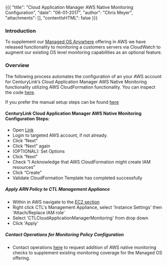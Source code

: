 {{{
  "title": "Cloud Application Manager AWS Native Monitoring Configuration",
  "date": "06-01-2017",
  "author": "Chris Meyer",
  "attachments": [],
  "contentIsHTML": false
}}}

### Introduction
To supplement our [Managed OS Anywhere](https://www.ctl.io/cloud-application-manager/managed-services-anywhere/) offering in AWS we have released functionality to monitoring a customers servers via CloudWatch to augment our existing OS level monitoring capabilities as an optional feature. 

### Overview
The following process automates the configuration of an your AWS account for CenturyLink’s Cloud Application Manager AWS Native Monitoring functionality utilizing AWS CloudFormation functionality. You can inspect the code [here](https://s3.us-east-2.amazonaws.com/ctl-cloudoptimization/CTLCloudMonitoringIAMPolicy.template.json).

If you prefer the manual setup steps can be found [here](CTLCloudMonitoringAWSSetupKB-Manual.md)

#### CenturyLink Cloud Application Manager AWS Native Monitoring Configuration Steps:
* Open [Link](https://console.aws.amazon.com/cloudformation/home?region=us-east-2#/stacks/new?stackName=CTL-CloudApplicationManagerMonitoring-IAM-Stack&templateURL=https%3A%2F%2Fs3.us-east-2.amazonaws.com%2Fctl-cloudoptimization%2FCTLCloudMonitoringIAMPolicy.template.json)
* Login to targeted AWS account, if not already.
* Click “Next”
* Click “Next” again
* (OPTIONAL): Set Options
* Click “Next”
* Check “I Acknowledge that AWS CloudFormation might create IAM resources”
* Click “Create”
* Validate CloudFormation Template has completed successfully

##### Apply ARN Policy to CTL Management Appliance
* Within in AWS navigate to the [EC2 section](http://console.aws.amazon.com/ec2/v2/)
* Right click CTL's Management Appliance, select 'Instance Settings' then 'Attach/Replace IAM role'
* Select 'CTLCloudApplicationManagerMonitoring' from drop down
* Click 'Apply'


##### Contact Operations for Monitoring Policy Configuration
* Contact operations [here](http://managedservices.ctl.io) to request addition of AWS native monitoring checks to supplement existing monitoring coverage for the Managed OS offering.
